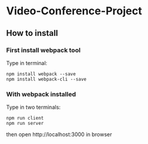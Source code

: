 # Video-Conference-Project

## How to install

### First install webpack tool

Type in terminal:

```
npm install webpack --save
npm install webpack-cli --save
```

### With webpack installed

Type in two terminals:

```
npm run client
npm run server
```

then open http://localhost:3000 in browser
